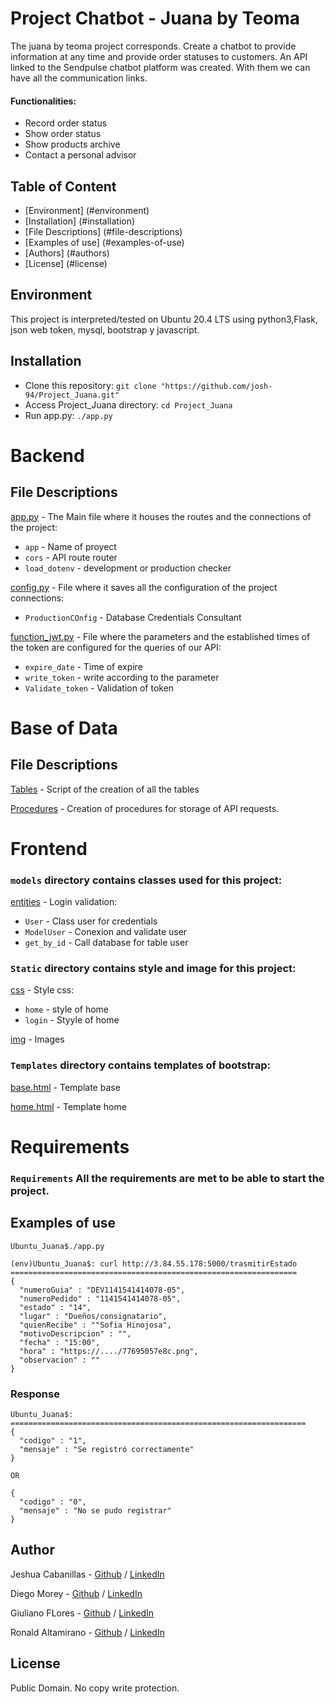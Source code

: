 # Project Chatbot - Juana by Teoma
The juana by teoma project corresponds. Create a chatbot to provide information at any time and provide order statuses to customers. An API linked to the Sendpulse chatbot platform was created. With them we can have all the communication links.

#### Functionalities:
* Record order status
* Show order status
* Show products archive
* Contact a personal advisor

## Table of Content
* [Environment] (#environment)
* [Installation] (#installation)
* [File Descriptions] (#file-descriptions)
* [Examples of use] (#examples-of-use)
* [Authors] (#authors)
* [License] (#license)

## Environment
This project is interpreted/tested on Ubuntu 20.4 LTS using python3,Flask, json web token, mysql, bootstrap y javascript.

## Installation
* Clone this repository: `git clone "https://github.com/josh-94/Project_Juana.git"`
* Access Project_Juana directory: `cd Project_Juana`
* Run app.py: `./app.py`

# Backend

## File Descriptions
[app.py](app.py) - The Main file where it houses the routes and the connections of the project:
* `app` - Name of proyect
* `cors` - API route router
* `load_dotenv` - development or production checker

[config.py](config.py) - File where it saves all the configuration of the project connections:
* `ProductionCOnfig` - Database Credentials Consultant

[function_jwt.py](function_jwt.py) - File where the parameters and the established times of the token are configured for the queries of our API:
* `expire_date` - Time of expire
* `write_token` - write according to the parameter
* `Validate_token` - Validation of token

# Base of Data

## File Descriptions
[Tables](tables) - Script of the creation of all the tables

[Procedures](Procedures) - Creation of procedures for storage of API requests.

# Frontend

### `models` directory contains classes used for this project:

[entities](entities) - Login validation:
* `User` - Class user for credentials
* `ModelUser` - Conexion and validate user
* `get_by_id` - Call database for table user

### `Static` directory contains style and image for this project:

[css](css) - Style css:
* `home` - style of home
* `login` - Styyle of home

[img](img) - Images

### `Templates` directory contains templates of bootstrap:
[base.html](base.html) - Template base

[home.html](home.html) - Template home

# Requirements

### `Requirements` All the requirements are met to be able to start the project.

## Examples of use
```
Ubuntu_Juana$./app.py

(env)Ubuntu_Juana$: curl http://3.84.55.178:5000/trasmitirEstado
================================================================
{
  "numeroGuia" : "DEV1141541414078-05",
  "numeroPedido" : "1141541414078-05",
  "estado" : "14",
  "lugar" : "Dueños/consignatario",
  "quienRecibe" : ""Sofia Hinojosa",
  "motivoDescripcion" : "",
  "fecha" : "15:00",
  "hora" : "https://..../77695057e8c.png",
  "observacion" : ""
}
```
### Response

```
Ubuntu_Juana$:
==================================================================
{
  "codigo" : "1",
  "mensaje" : "Se registró correctamente"
}

OR

{
  "codigo" : "0",
  "mensaje" : "No se pudo registrar"
}
```
## Author
Jeshua Cabanillas - [Github](https://github.com/josh-94) / [LinkedIn](https://www.linkedin.com/in/jeshuacabanillas/)

Diego Morey - [Github](https://github.com/DAlons27) / [LinkedIn](https://www.linkedin.com/in/admorey/)

Giuliano FLores - [Github](https://github.com/mrgiulls) / [LinkedIn](https://www.linkedin.com/in/giuliano-flores-mesias/)

Ronald Altamirano - [Github](https://github.com/ronLabs) / [LinkedIn](https://www.linkedin.com/in/ron-altamirano/)

## License
Public Domain. No copy write protection. 
